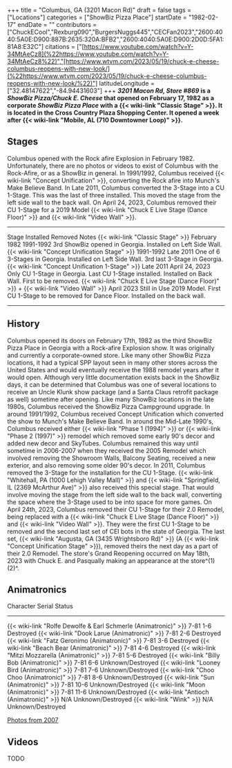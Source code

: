 +++
title = "Columbus, GA (3201 Macon Rd)"
draft = false
tags = ["Locations"]
categories = ["ShowBiz Pizza Place"]
startDate = "1982-02-17"
endDate = ""
contributors = ["ChuckECool","Rexburg090","BurgersNuggs445","CECFan2023","2600:4040:5A0E:D900:887B:2635:320A:BFB2","2600:4040:5A0E:D900:2D0D:5FA1:81A8:E32C"]
citations = ["[https://www.youtube.com/watch?v=Y-34MtAeCz8](%22https://www.youtube.com/watch?v=Y-34MtAeCz8%22)","[https://www.wtvm.com/2023/05/19/chuck-e-cheese-columbus-reopens-with-new-look/](%22https://www.wtvm.com/2023/05/19/chuck-e-cheese-columbus-reopens-with-new-look/%22)"]
latitudeLongitude = ["32.48147622","-84.94431603"]
+++
***3201 Macon Rd, Store #869* is a *ShowBiz Pizza/Chuck E. Cheese* that opened on February 17, 1982 as a corporate *ShowBiz Pizza Place* with a {{< wiki-link "Classic Stage" >}}. It is located in the Cross Country Plaza Shopping Center. It opened a week after {{< wiki-link "Mobile, AL (710 Downtowner Loop)" >}}.**

## Stages

Columbus opened with the Rock afire Explosion in February 1982. Unfortunately, there are no photos or videos to exist of Columbus with the Rock-Afire, or as a ShowBiz in general.
In 1991/1992, Columbus received {{< wiki-link "Concept Unification" >}}, converting the Rock afire into Munch's Make Believe Band.
In Late 2011, Columbus converted the 3-Stage into a CU 1-Stage. This was the last of three installed. This moved the stage from the left side wall to the back wall.
On April 24, 2023, Columbus removed their CU 1-Stage for a 2019 Model {{< wiki-link "Chuck E Live Stage (Dance Floor)" >}} and {{< wiki-link "Video Wall" >}}.

  ----------------------------------------------------------------------------------------------- --------------- ---------------- -----------------------------------------------------------------------------------------------------
  Stage                                                                                           Installed       Removed          Notes
  {{< wiki-link "Classic Stage" >}}                                                           February 1982   1991-1992        3rd ShowBiz opened in Georgia. Installed on Left Side Wall.
  {{< wiki-link "Concept Unification Stage" >}}                                               1991-1992       Late 2011        One of 6 3-Stages in Georgia. Installed on Left Side Wall. 3rd last 3-Stage in Georgia.
  {{< wiki-link "Concept Unification 1-Stage" >}}                                             Late 2011       April 24, 2023   Only CU 1-Stage in Georgia. Last CU 1-Stage installed. Installed on Back Wall. First to be removed.
  {{< wiki-link "Chuck E Live Stage (Dance Floor)" >}} + {{< wiki-link "Video Wall" >}}   April 2023      Still in Use     2019 Model. First CU 1-Stage to be removed for Dance Floor. Installed on the back wall.
  ----------------------------------------------------------------------------------------------- --------------- ---------------- -----------------------------------------------------------------------------------------------------

## History

Columbus opened its doors on February 17th, 1982 as the third ShowBiz Pizza Place in Georgia with a Rock-afire Explosion show. It was originally and currently a corporate-owned store. Like many other ShowBiz Pizza locations, it had a typical SPP layout seen in many other stores across the United States and would eventually receive the 1988 remodel years after it would open. Although very little documentation exists back in the ShowBiz days, it can be determined that Columbus was one of several locations to receive an Uncle Klunk show package (and a Santa Claus retrofit package as well) sometime after opening. Like many ShowBiz locations in the late 1980s, Columbus received the ShowBiz Pizza Campground upgrade.
In around 1991/1992, Columbus received Concept Unification which converted the show to Munch's Make Believe Band. In around the Mid-Late 1990's, Columbus received either {{< wiki-link "Phase 1 (1994)" >}} or {{< wiki-link "Phase 2 (1997)" >}} remodel which removed some early 90's decor and added new decor and SkyTubes. Columbus remained this way until sometime in 2006-2007 when they received the 2005 Remodel which involved removing the Showroom Walls, Balcony Seating, received a new exterior, and also removing some older 90's decor. In 2011, Columbus removed the 3-Stage for the installation for the CU 1-Stage. {{< wiki-link "Whitehall, PA (1000 Lehigh Valley Mall)" >}} and {{< wiki-link "Springfield, IL (2369 McArthur Ave)" >}} also received this special stage. That would involve moving the stage from the left side wall to the back wall, converting the space where the 3-Stage used to be into space for more games.
On April 24th, 2023, Columbus removed their CU 1-Stage for their 2.0 Remodel, being replaced with a {{< wiki-link "Chuck E Live Stage (Dance Floor)" >}} and {{< wiki-link "Video Wall" >}}. They were the first CU 1-Stage to be removed and the second last set of CEI bots in the state of Georgia. The last set, {{< wiki-link "Augusta, GA (3435 Wrightsboro Rd)" >}} (A {{< wiki-link "Concept Unification Stage" >}}), removed theirs the next day as a part of their 2.0 Remodel. The store's Grand Reopening occurred on May 18th, 2023 with Chuck E. and Pasqually making an appearance at the store^(1)(2)^.

## Animatronics

  Character                                                             Serial      Status
  --------------------------------------------------------------------- ----------- -------------------
  {{< wiki-link "Rolfe Dewolfe & Earl Schmerle (Animatronic)" >}}   7-81 1-6    Destroyed
  {{< wiki-link "Dook Larue (Animatronic)" >}}                      7-81 2-6    Destroyed
  {{< wiki-link "Fatz Geronimo (Animatronic)" >}}                   7-81 3-6    Destroyed
  {{< wiki-link "Beach Bear (Animatronic)" >}}                      7-81 4-6    Destroyed
  {{< wiki-link "Mitzi Mozzarella (Animatronic)" >}}                7-81 5-6    Destroyed
  {{< wiki-link "Billy Bob (Animatronic)" >}}                       7-81 6-6    Unknown/Destroyed
  {{< wiki-link "Looney Bird (Animatronic)" >}}                     7-81 7-6    Unknown/Destroyed
  {{< wiki-link "Choo Choo (Animatronic)" >}}                       7-81 8-6    Unknown/Destroyed
  {{< wiki-link "Sun (Animatronic)" >}}                             7-81 10-6   Unknown/Destroyed
  {{< wiki-link "Moon (Animatronic)" >}}                            7-81 11-6   Unknown/Destroyed
  {{< wiki-link "Antioch (Animatronic)" >}}                         N/A         Unknown/Destroyed
  {{< wiki-link "Wink" >}}                                          N/A         Unknown/Destroyed

[Photos from 2007](https://www.showbizpizza.com/photos/cec/ga_columbus/index.html)

## Videos

TODO
